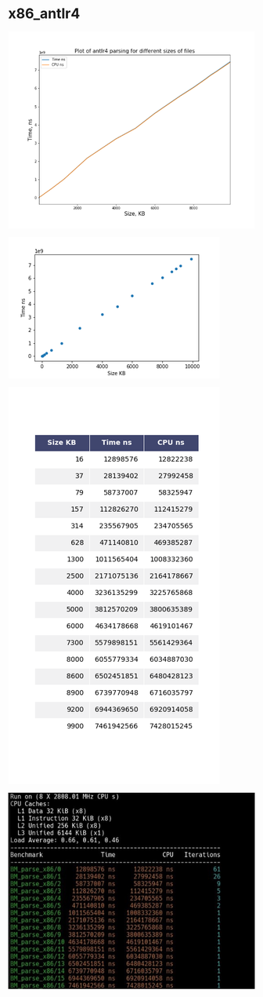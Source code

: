 # x86_antlr4

![](images/antlr_graph.png)

![](images/antlr_graphdot.png)

![](images/table_mpl.png)

![](images/GoogleBenchmarkAntlr4.jpg)
